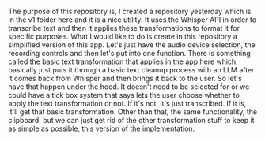 The purpose of this repository is, I created a repository yesterday which is in the v1 folder here and it is a nice utility. It uses the Whisper API in order to transcribe text and then it applies these transformations to format it for specific purposes. What I would like to do is create in this repository a simplified version of this app. Let's just have the audio device selection, the recording controls and then let's put into one function. There is something called the basic text transformation that applies in the app here which basically just puts it through a basic text cleanup process with an LLM after it comes back from Whisper and then brings it back to the user. So let's have that happen under the hood. It doesn't need to be selected for or we could have a tick box system that says lets the user choose whether to apply the text transformation or not. If it's not, it's just transcribed. If it is, it'll get that basic transformation. Other than that, the same functionality, the clipboard, but we can just get rid of the other transformation stuff to keep it as simple as possible, this version of the implementation.